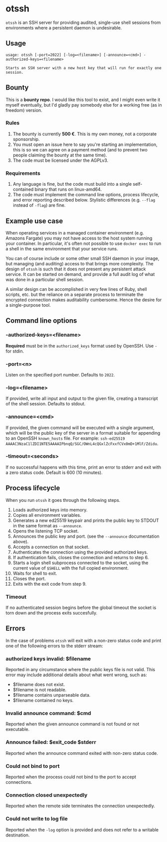 # otssh

`otssh` is an SSH server for providing audited, single-use shell sessions from environments where a persistent daemon is undesirable.

## Usage

```
usage: otssh [-port=2022] [-log=<filename>] [-announce=<cmd>] -authorized-keys=<filename>

Starts an SSH server with a new host key that will run for exactly one session.
```

## Bounty

This is a **bounty repo**. I would like this tool to exist, and I might even write it myself eventually, but I'd gladly pay somebody else for a working free (as in freedom) version.

### Rules

1. The bounty is currently **500 €**. This is my own money, not a corporate sponsorship.
2. You must open an issue here to say you're starting an implementation, this is so we can agree on a payment method (and to prevent two people claiming the bounty at the same time).
3. The code must be licensed under the AGPLv3.

### Requirements

1. Any language is fine, but the code must build into a single self-contained binary that runs on linux-amd64.
2. The code must implement the command line options, process lifecycle, and error reporting described below. Stylistic differences (e.g. `--flag` instead of `-flag`) are fine.

## Example use case

When operating services in a managed container environment (e.g. Amazons Fargate) you may not have access to the host system running your container. In particular, it's often not possible to use `docker exec` to run a shell in the same environment that your service runs.

You can of course include or some other small SSH daemon in your image, but managing (and auditing) access to that brings more complexity. The design of `otssh` is such that it does not present any persistent attack service. It can be started on demand, and provide a full audit log of what was done in a particular shell session.

A similar design can be accomplished in very few lines of Ruby, shell scripts, etc. but the reliance on a separate process to terminate the encrypted connection makes auditability cumbersome. Hence the desire for a single-purpose tool.


## Command line options

### -authorized-keys=\<filename>

**Required** must be in the `authorized_keys` format used by OpenSSH. Use `-` for stdin.

### -port=\<n>

Listen on the specified port number. Defaults to `2022`.

### -log=\<filename>

If provided, write all input and output to the given file, creating a transcript of the shell session. Defaults to stdout.

### -announce=\<cmd>

If provided, the given command will be executed with a single argument, which will be the public key of the server in a format suitable for appending to an OpenSSH `known_hosts` file. For example: `ssh-ed25519 AAAAC3NzaC1lZDI1NTE5AAAAIPbnqQ/SGC/OWnL4cQGxlZcFxxfCVx0mD+1MlF/Zdidu`.

### -timeout=\<seconds>

If no successful happens with this time, print an error to stderr and exit with a zero status code. Default is 600 (10 minutes).

## Process lifecycle

When you run `otssh` it goes through the following steps.

1. Loads authorized keys into memory.
2. Copies all environment variables.
3. Generates a new ed25519 keypair and prints the public key to STDOUT in the same format as `--announce`.
5. Opens the listening TCP socket.
4. Announces the public key and port. (see the `--announce` documentation above).
6. Accepts a connection on that socket.
7. Authenticates the connection using the provided authorized keys.
8. If authentication fails, closes the connection and returns to step 6.
9. Starts a login shell subprocess connected to the socket, using the current value of `$SHELL` with the full copied environment.
10. Waits for shell to exit.
11. Closes the port.
12. Exits with the exit code from step 9.

### Timeout

If no authenticated session begins before the global timeout the socket is torn down and the process exits succesfully.

## Errors

In the case of problems `otssh` will exit with a non-zero status code and print one of the following errors to the stderr stream:

### authorized keys invalid: $filename

Reported in any circumstance where the public keys file is not valid. This error may include additional details about what went wrong, such as:

- $filename does not exist.
- $filename is not readable.
- $filename contains unparseable data.
- $filename contained no keys.

### Invalid announce command: $cmd
  
Reported when the given announce command is not found or not executable.

### Announce failed: $exit_code $stderr

Reported when the announce command exited with non-zero status code.

### Could not bind to port

Reported when the process could not bind to the port to accept connections.

### Connection closed unexpectedly

Reported when the remote side terminates the connection unexpectedly.

### Could not write to log file

Reported when the `-log` option is provided and does not refer to a writable destination.


